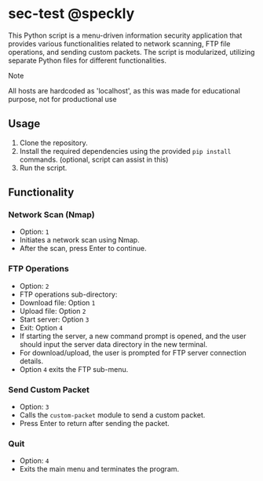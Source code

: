 # sec-test @speckly

This Python script is a menu-driven information security application that provides various functionalities related to network scanning, FTP file operations, and sending custom packets. The script is modularized, utilizing separate Python files for different functionalities.

> [!NOTE]  
> All hosts are hardcoded as 'localhost', as this was made for educational purpose, not for productional use

## Usage
1. Clone the repository.
2. Install the required dependencies using the provided `pip install` commands. (optional, script can assist in this)
3. Run the script.

## Functionality

### Network Scan (Nmap)
- Option: `1`
- Initiates a network scan using Nmap.
- After the scan, press Enter to continue.

### FTP Operations
- Option: `2`
- FTP operations sub-directory:
- Download file: Option `1`
- Upload file: Option `2`
- Start server: Option `3`
- Exit: Option `4`
- If starting the server, a new command prompt is opened, and the user should input the server data directory in the new terminal.
- For download/upload, the user is prompted for FTP server connection details.
- Option `4` exits the FTP sub-menu.

### Send Custom Packet
- Option: `3`
- Calls the `custom-packet` module to send a custom packet.
- Press Enter to return after sending the packet.

### Quit
- Option: `4`
- Exits the main menu and terminates the program.

